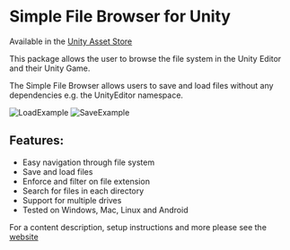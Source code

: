 # Simple File Browser for Unity

Available in the [Unity Asset Store](https://www.assetstore.unity3d.com/en/#!/content/98451)

This package allows the user to browse the file system in the Unity Editor and their Unity Game.  

The Simple File Browser allows users to save and load files without any dependencies e.g. the UnityEditor namespace.

![LoadExample](https://github.com/GracesGames/SimpleFileBrowser/blob/master/Images/Load.png)
![SaveExample](https://github.com/GracesGames/SimpleFileBrowser/blob/master/Images/Save.png)

## Features:

- Easy navigation through file system 
- Save and load files 
- Enforce and filter on file extension 
- Search for files in each directory 
- Support for multiple drives 
- Tested on Windows, Mac, Linux and Android

For a content description, setup instructions and more please see the [website](https://gracesgames.github.io/SimpleFileBrowser/)
